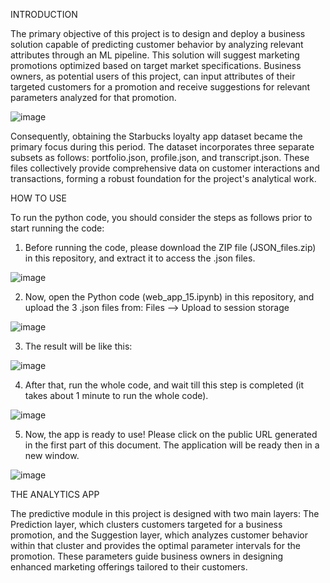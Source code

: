 INTRODUCTION

The primary objective of this project is to design and deploy a business solution capable of predicting customer behavior by analyzing relevant attributes through an ML pipeline. This solution will suggest marketing promotions optimized based on target market specifications. Business owners, as potential users of this project, can input attributes of their targeted customers for a promotion and receive suggestions for relevant parameters analyzed for that promotion.

![image](https://github.com/user-attachments/assets/3d426eea-5c99-467d-8165-a4c2570a31a8)

Consequently, obtaining the Starbucks loyalty app dataset became the primary focus during this period. The dataset incorporates three separate subsets as follows: portfolio.json, profile.json, and transcript.json. These files collectively provide comprehensive data on customer interactions and transactions, forming a robust foundation for the project's analytical work.

HOW TO USE

To run the python code, you should consider the steps as follows prior to start running the code:

1. Before running the code, please download the ZIP file (JSON_files.zip) in this repository, and extract it to access the .json files.

![image](https://github.com/user-attachments/assets/6bb1218e-7489-44ee-9acc-0e20211cb75a)

2. Now, open the Python code (web_app_15.ipynb) in this repository, and upload the 3 .json files from: Files --> Upload to session storage

![image](https://github.com/user-attachments/assets/0e52d976-7f1e-4a2a-8f9b-8847c0933527)

3. The result will be like this:

![image](https://github.com/user-attachments/assets/32cd2def-5d84-4124-b2d4-74afced1a811)

4. After that, run the whole code, and wait till this step is completed (it takes about 1 minute to run the whole code).

![image](https://github.com/user-attachments/assets/12a23e49-1bdc-4223-8d7c-7b4380fb5d26)

5. Now, the app is ready to use! Please click on the public URL generated in the first part of this document. The application will be ready then in a new window.

![image](https://github.com/user-attachments/assets/cedd72e4-6a50-4a09-bdc4-6c40f1bb4579)

THE ANALYTICS APP

The predictive module in this project is designed with two main layers: The Prediction layer, which clusters customers targeted for a business promotion, and the Suggestion layer, which analyzes customer behavior within that cluster and provides the optimal parameter intervals for the promotion. These parameters guide business owners in designing enhanced marketing offerings tailored to their customers.
